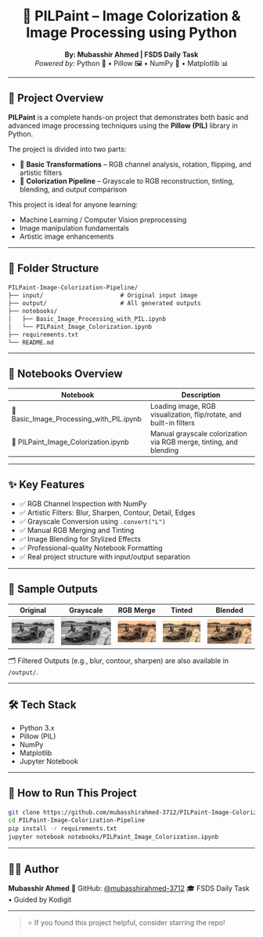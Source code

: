 <h1 align="center">🎨 PILPaint – Image Colorization & Image Processing using Python</h1>
<p align="center">
  <strong>By: Mubasshir Ahmed | FSDS Daily Task</strong><br>
  <em>Powered by:</em> Python 🐍 • Pillow 🖼 • NumPy 🧮 • Matplotlib 📊
</p>

---

## 📌 Project Overview

**PILPaint** is a complete hands-on project that demonstrates both basic and advanced image processing techniques using the **Pillow (PIL)** library in Python.

The project is divided into two parts:

- 🧱 **Basic Transformations** – RGB channel analysis, rotation, flipping, and artistic filters
- 🎨 **Colorization Pipeline** – Grayscale to RGB reconstruction, tinting, blending, and output comparison

This project is ideal for anyone learning:

- Machine Learning / Computer Vision preprocessing
- Image manipulation fundamentals
- Artistic image enhancements

---

## 🧭 Folder Structure

```
PILPaint-Image-Colorization-Pipeline/
├── input/                      # Original input image
├── output/                     # All generated outputs
├── notebooks/
│   ├── Basic_Image_Processing_with_PIL.ipynb
│   └── PILPaint_Image_Colorization.ipynb
├── requirements.txt
└── README.md
```

---

## 📓 Notebooks Overview

| Notebook                                 | Description                                                         |
| ---------------------------------------- | ------------------------------------------------------------------- |
| 🧱 Basic_Image_Processing_with_PIL.ipynb | Loading image, RGB visualization, flip/rotate, and built-in filters |
| 🎨 PILPaint_Image_Colorization.ipynb     | Manual grayscale colorization via RGB merge, tinting, and blending  |

---

## ✨ Key Features

- ✅ RGB Channel Inspection with NumPy
- ✅ Artistic Filters: Blur, Sharpen, Contour, Detail, Edges
- ✅ Grayscale Conversion using `.convert("L")`
- ✅ Manual RGB Merging and Tinting
- ✅ Image Blending for Stylized Effects
- ✅ Professional-quality Notebook Formatting
- ✅ Real project structure with input/output separation

---

## 📸 Sample Outputs

| Original                | Grayscale               | RGB Merge                   | Tinted                       | Blended                         |
| ----------------------- | ----------------------- | --------------------------- | ---------------------------- | ------------------------------- |
| ![](output/grayscale.jpg) | ![](output/grayscale.jpg) | ![](output/colorized_rgb.jpg) | ![](output/colorized_tint.jpg) | ![](output/colorized_blended.jpg) |

🗂️ Filtered Outputs (e.g., blur, contour, sharpen) are also available in `/output/`.

---

## 🛠️ Tech Stack

- Python 3.x
- Pillow (PIL)
- NumPy
- Matplotlib
- Jupyter Notebook

---

## 🚀 How to Run This Project

```bash
git clone https://github.com/mubasshirahmed-3712/PILPaint-Image-Colorization-Pipeline.git
cd PILPaint-Image-Colorization-Pipeline
pip install -r requirements.txt
jupyter notebook notebooks/PILPaint_Image_Colorization.ipynb
```

---

## 👨‍💻 Author

**Mubasshir Ahmed**
🔗 GitHub: [@mubasshirahmed-3712](https://github.com/mubasshirahmed-3712)
🎓 FSDS Daily Task • Guided by Kodigit

---

> ⭐ If you found this project helpful, consider starring the repo!
